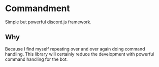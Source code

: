 # Commandment
Simple but powerful [discord.js](https://discord.js.org/#/) framework.


## Why
Because I find myself repeating over and over again doing command handling. This
library will certainly reduce the development with powerful command handling for
the bot.
